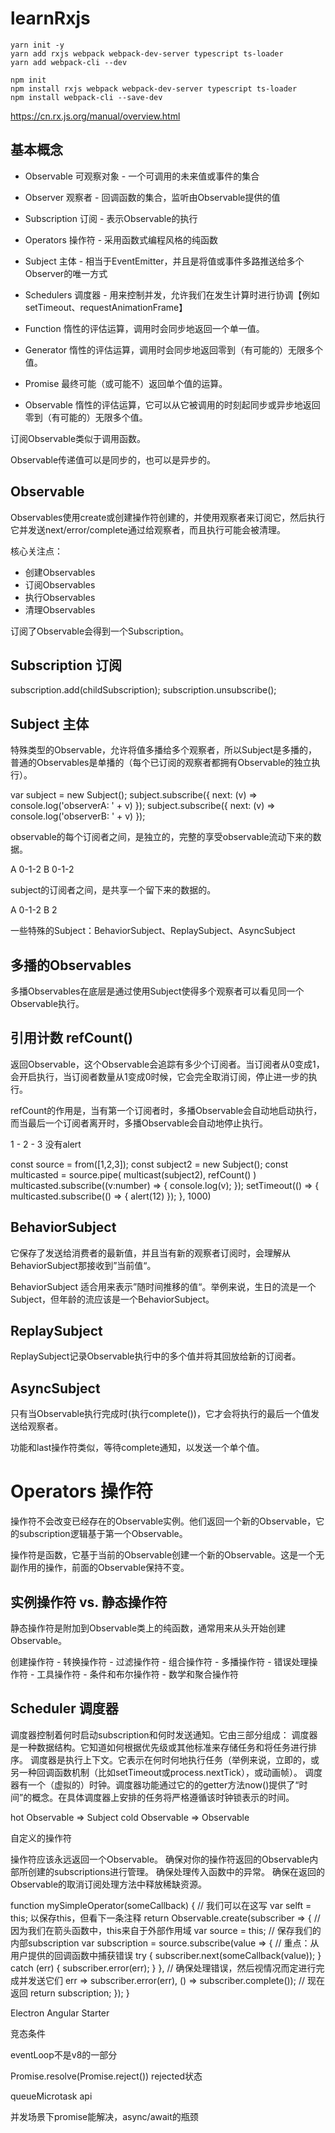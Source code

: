 # learnRxjs
<!-- https://www.youtube.com/watch?v=PhggNGsSQyg -->

```shell
yarn init -y
yarn add rxjs webpack webpack-dev-server typescript ts-loader
yarn add webpack-cli --dev

npm init
npm install rxjs webpack webpack-dev-server typescript ts-loader
npm install webpack-cli --save-dev
```

https://cn.rx.js.org/manual/overview.html

## 基本概念

* Observable 可观察对象 - 一个可调用的未来值或事件的集合
* Observer 观察者 - 回调函数的集合，监听由Observable提供的值
* Subscription 订阅 - 表示Observable的执行
* Operators 操作符 - 采用函数式编程风格的纯函数
* Subject 主体 - 相当于EventEmitter，并且是将值或事件多路推送给多个Observer的唯一方式
* Schedulers 调度器 - 用来控制并发，允许我们在发生计算时进行协调【例如setTimeout、requestAnimationFrame】

* Function 惰性的评估运算，调用时会同步地返回一个单一值。
* Generator 惰性的评估运算，调用时会同步地返回零到（有可能的）无限多个值。
* Promise 最终可能（或可能不）返回单个值的运算。
* Observable 惰性的评估运算，它可以从它被调用的时刻起同步或异步地返回零到（有可能的）无限多个值。

订阅Observable类似于调用函数。

Observable传递值可以是同步的，也可以是异步的。

## Observable

Observables使用create或创建操作符创建的，并使用观察者来订阅它，然后执行它并发送next/error/complete通过给观察者，而且执行可能会被清理。

核心关注点：

* 创建Observables
* 订阅Observables
* 执行Observables
* 清理Observables

订阅了Observable会得到一个Subscription。

## Subscription 订阅

subscription.add(childSubscription);
subscription.unsubscribe();

## Subject 主体

特殊类型的Observable，允许将值多播给多个观察者，所以Subject是多播的，普通的Observables是单播的（每个已订阅的观察者都拥有Observable的独立执行）。

var subject = new Subject();
subject.subscribe({
  next: (v) => console.log('observerA: ' + v)
});
subject.subscribe({
  next: (v) => console.log('observerB: ' + v)
});

observable的每个订阅者之间，是独立的，完整的享受observable流动下来的数据。

A 0-1-2 B 0-1-2

subject的订阅者之间，是共享一个留下来的数据的。

A 0-1-2 B 2

一些特殊的Subject：BehaviorSubject、ReplaySubject、AsyncSubject

## 多播的Observables

多播Observables在底层是通过使用Subject使得多个观察者可以看见同一个Observable执行。

## 引用计数 refCount()

返回Observable，这个Observable会追踪有多少个订阅者。当订阅者从0变成1，会开启执行，当订阅者数量从1变成0时候，它会完全取消订阅，停止进一步的执行。

refCount的作用是，当有第一个订阅者时，多播Observable会自动地启动执行，而当最后一个订阅者离开时，多播Observable会自动地停止执行。

1 - 2 - 3 没有alert

const source = from([1,2,3]);
const subject2 = new Subject();
const multicasted = source.pipe(
  multicast(subject2),
  refCount()
)
multicasted.subscribe((v:number) => {
  console.log(v);
});
setTimeout(() => {
  multicasted.subscribe(() => {
    alert(12)
  });
}, 1000)

## BehaviorSubject

它保存了发送给消费者的最新值，并且当有新的观察者订阅时，会理解从BehaviorSubject那接收到”当前值“。

BehaviorSubject 适合用来表示”随时间推移的值“。举例来说，生日的流是一个Subject，但年龄的流应该是一个BehaviorSubject。

## ReplaySubject

ReplaySubject记录Observable执行中的多个值并将其回放给新的订阅者。

## AsyncSubject

只有当Observable执行完成时(执行complete())，它才会将执行的最后一个值发送给观察者。

功能和last操作符类似，等待complete通知，以发送一个单个值。

# Operators 操作符

操作符不会改变已经存在的Observable实例。他们返回一个新的Observable，它的subscription逻辑基于第一个Observable。

操作符是函数，它基于当前的Observable创建一个新的Observable。这是一个无副作用的操作，前面的Observable保持不变。

## 实例操作符 vs. 静态操作符

静态操作符是附加到Observable类上的纯函数，通常用来从头开始创建Observable。

创建操作符 - 转换操作符 - 过滤操作符 - 组合操作符 - 多播操作符 - 错误处理操作符 - 工具操作符 - 条件和布尔操作符 - 数学和聚合操作符

## Scheduler 调度器

调度器控制着何时启动subscription和何时发送通知。它由三部分组成：
调度器是一种数据结构。它知道如何根据优先级或其他标准来存储任务和将任务进行排序。
调度器是执行上下文。它表示在何时何地执行任务（举例来说，立即的，或另一种回调函数机制（比如setTimeout或process.nextTick），或动画帧）。
调度器有一个（虚拟的）时钟。调度器功能通过它的的getter方法now()提供了“时间”的概念。在具体调度器上安排的任务将严格遵循该时钟锁表示的时间。


hot Observable => Subject
cold Observable => Observable

自定义的操作符

操作符应该永远返回一个Observable。
确保对你的操作符返回的Observable内部所创建的subscriptions进行管理。
确保处理传入函数中的异常。
确保在返回的Observable的取消订阅处理方法中释放稀缺资源。

function mySimpleOperator(someCallback) {
  // 我们可以在这写 var selft = this; 以保存this，但看下一条注释
  return Observable.create(subscriber => {
    // 因为我们在箭头函数中，this来自于外部作用域
    var source = this;
    // 保存我们的内部subscription
    var subscription = source.subscribe(value => {
      // 重点：从用户提供的回调函数中捕获错误
      try {
        subscriber.next(someCallback(value));
      } catch (err) {
        subscriber.error(err);
      }
    },
    // 确保处理错误，然后视情况而定进行完成并发送它们
    err => subscriber.error(err),
    () => subscriber.complete());
    // 现在返回
    return subscription;
  });
}



Electron
Angular
Starter

竞态条件

eventLoop不是v8的一部分

Promise.resolve(Promise.reject()) 
rejected状态

queueMicrotask api

并发场景下promise能解决，async/await的瓶颈